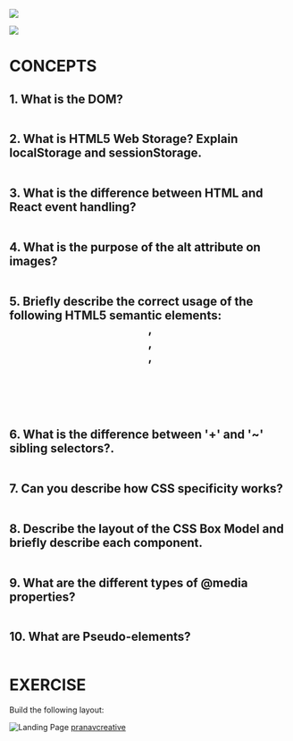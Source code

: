![](https://img.shields.io/badge/FRONTEND-DAY1-red?logo=&style=for-the-badge)

![](https://img.shields.io/badge/HTML-CSS-green)
# CONCEPTS

## 1. What is the DOM?

```

```

## 2. What is HTML5 Web Storage? Explain localStorage and sessionStorage.

```

```

## 3. What is the difference between HTML and React event handling?

```

```

## 4. What is the purpose of the alt attribute on images?

```

```

## 5. Briefly describe the correct usage of the following HTML5 semantic elements: <header>, <article>,<section>, <footer>

```

```

## 6. What is the difference between '+' and '~' sibling selectors?.

```

```

## 7. Can you describe how CSS specificity works?

```

```

## 8. Describe the layout of the CSS Box Model and briefly describe each component.

```

```

## 9. What are the different types of @media properties?

```

```

## 10. What are Pseudo-elements? 

```

```


# EXERCISE
Build the following layout:

![Landing Page](https://cdn.dribbble.com/users/1126935/screenshots/5922966/landing.png)
[pranavcreative](https://dribbble.com/pranavcreative)